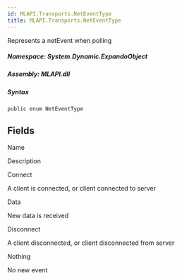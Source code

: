 ```yaml
---  
id: MLAPI.Transports.NetEventType  
title: MLAPI.Transports.NetEventType  
---
```


<div class="markdown level0 summary">

Represents a netEvent when polling

</div>

<div class="markdown level0 conceptual">

</div>

##### **Namespace**: System.Dynamic.ExpandoObject

##### **Assembly**: MLAPI.dll

##### Syntax

    public enum NetEventType

## Fields

Name

Description

Connect

A client is connected, or client connected to server

Data

New data is received

Disconnect

A client disconnected, or client disconnected from server

Nothing

No new event
